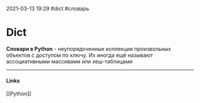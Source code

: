 2021-03-13 19:29
#dict #словарь
# Dict
**Словари в Python** - неупорядоченные коллекции произвольных объектов с доступом по ключу. Их иногда ещё называют ассоциативными массивами или хеш-таблицами

_____________
#### Links
[[Python]]